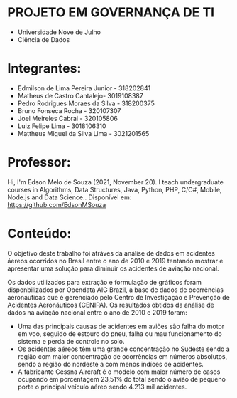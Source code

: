 # PROJETO EM GOVERNANÇA DE TI

* Universidade Nove de Julho
* Ciência de Dados

# Integrantes:

- Edmilson de Lima Pereira Junior - 318202841
- Matheus de Castro Cantalejo- 3019108387
- Pedro Rodrigues Moraes da Silva - 318200375
- Bruno Fonseca Rocha - 320107307
- Joel Meireles Cabral - 320105806
- Luiz Felipe Lima - 3018106310
- Mattheus Miguel da Silva Lima - 3021201565

# Professor:
Hi, I'm Edson Melo de Souza (2021, November 20). I teach undergraduate courses in Algorithms, Data Structures, Java, Python, PHP, C/C#, Mobile, Node.js and Data Science.. Disponível em: https://github.com/EdsonMSouza

# Conteúdo:
O objetivo deste trabalho foi atráves da análise de dados em acidentes áereos ocorridos no Brasil entre o ano de 2010 e 2019 tentando mostrar e apresentar uma solução para diminuir os acidentes de aviação nacional.

Os dados utilizados para extração e formulação de gráficos foram disponbilizados por Opendata AIG Brazil, a base de dados de ocorrências aeronáuticas que é gerenciado pelo Centro de Investigação e Prevenção de Acidentes Aeronáuticos (CENIPA).
Os resultados obtidos da análise de dados na aviação nacional entre o ano de 2010 e 2019 foram:

- Uma das principais causas de acidentes em aviões são falha do motor em voo, seguido de estouro do pneu, falha ou mau funcionamento do sistema e perda de controle no solo.
- Os acidentes aéreos têm uma grande concentração no Sudeste sendo a região com maior concentração de ocorrências em números absolutos, sendo a região do nordeste a com menos indíces de acidentes.
- A fabricante Cessna Aircraft é o modelo com maior número de casos ocupando em porcentagem 23,51% do total sendo o avião de pequeno porte o principal veículo aéreo sendo 4.213 mil acidentes.

